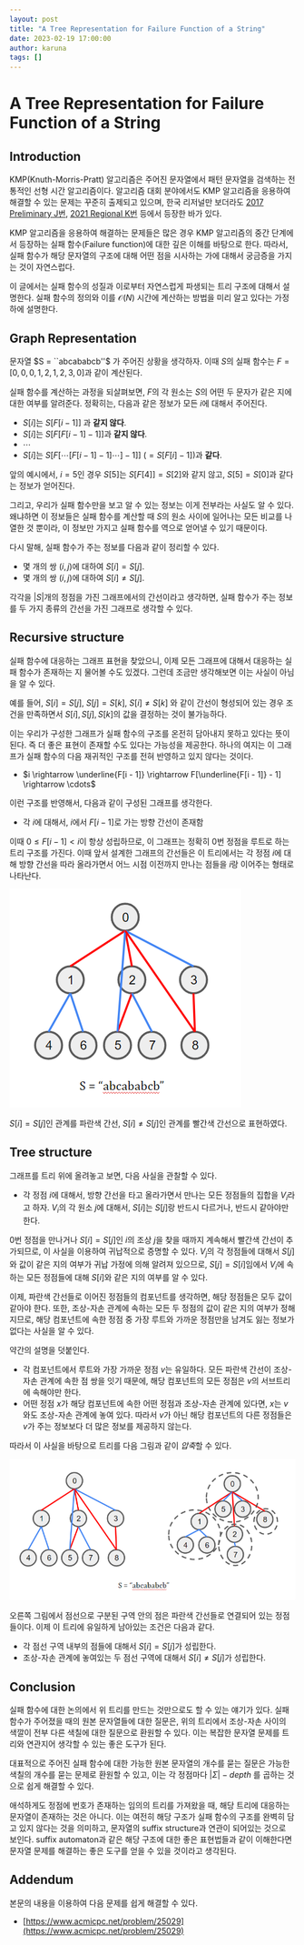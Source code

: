 ```yaml
---
layout: post
title: "A Tree Representation for Failure Function of a String"
date: 2023-02-19 17:00:00
author: karuna
tags: []
---
```


# A Tree Representation for Failure Function of a String

## Introduction

KMP(Knuth-Morris-Pratt) 알고리즘은 주어진 문자열에서 패턴 문자열을 검색하는 전통적인 선형 시간 알고리즘이다. 알고리즘 대회 분야에서도 KMP 알고리즘을 응용하여 해결할 수 있는 문제는 꾸준히 출제되고 있으며, 한국 리저널만 보더라도 [2017 Preliminary J번](https://www.acmicpc.net/problem/14755), [2021 Regional K번](https://www.acmicpc.net/problem/23576) 등에서 등장한 바가 있다.

KMP 알고리즘을 응용하여 해결하는 문제들은 많은 경우 KMP 알고리즘의 중간 단계에서 등장하는 실패 함수(Failure function)에 대한 깊은 이해를 바탕으로 한다. 따라서, 실패 함수가 해당 문자열의 구조에 대해 어떤 점을 시사하는 가에 대해서 궁금증을 가지는 것이 자연스럽다. 

이 글에서는 실패 함수의 성질과 이로부터 자연스럽게 파생되는 트리 구조에 대해서 설명한다. 실패 함수의 정의와 이를 $\mathcal{O}(N)$ 시간에 계산하는 방법을 미리 알고 있다는 가정 하에 설명한다. 

## Graph Representation

문자열 $S = ``abcababcb''$ 가 주어진 상황을 생각하자. 이때 $S$의 실패 함수는 $F = [0, 0, 0, 1, 2, 1, 2, 3, 0]$과 같이 계산된다.

실패 함수를 계산하는 과정을 되살펴보면, $F$의 각 원소는 $S$의 어떤 두 문자가 같은 지에 대한 여부를 알려준다. 정확히는, 다음과 같은 정보가 모든 $i$에 대해서 주어진다.

- $S[i]$는 $S[F[i - 1]]$ 과 **같지 않다**.
- $S[i]$는 $S[F[F[i - 1] - 1]]$과 **같지 않다**.
- $\cdots$
- $S[i]$는 $S[F[\cdots [F[i - 1] - 1] \cdots ]- 1]]$ ($= S[F[i] - 1]$)과 **같다**.

앞의 예시에서, $i = 5$인 경우 $S[5]$는 $S[F[4]] = S[2]$와 같지 않고, $S[5] = S[0]$과 같다는 정보가 얻어진다. 

그리고, 우리가 실패 함수만을 보고 알 수 있는 정보는 이게 전부라는 사실도 알 수 있다. 왜냐하면 이 정보들은 실패 함수를 계산할 때 $S$의 원소 사이에 일어나는 모든 비교를 나열한 것 뿐이라, 이 정보만 가지고 실패 함수를 역으로 얻어낼 수 있기 때문이다.

다시 말해, 실패 함수가 주는 정보를 다음과 같이 정리할 수 있다.

- 몇 개의 쌍 $(i, j)$에 대하여 $S[i] = S[j]$.
- 몇 개의 쌍 $(i, j)$에 대하여 $S[i] \neq S[j]$.

각각을 $|S|$개의 정점을 가진 그래프에서의 간선이라고 생각하면, 실패 함수가 주는 정보를 두 가지 종류의 간선을 가진 그래프로 생각할 수 있다.

## Recursive structure

실패 함수에 대응하는 그래프 표현을 찾았으니, 이제 모든 그래프에 대해서 대응하는 실패 함수가 존재하는 지 물어볼 수도 있겠다. 그런데 조금만 생각해보면 이는 사실이 아님을 알 수 있다. 

예를 들어, $S[i] = S[j]$, $S[j] = S[k]$, $S[i]\neq S[k]$ 와 같이 간선이 형성되어 있는 경우 조건을 만족하면서 $S[i], S[j], S[k]$의 값을 결정하는 것이 불가능하다.

이는 우리가 구성한 그래프가 실패 함수의 구조를 온전히 담아내지 못하고 있다는 뜻이 된다. 즉 더 좋은 표현이 존재할 수도 있다는 가능성을 제공한다. 하나의 여지는 이 그래프가 실패 함수의 다음 재귀적인 구조를 전혀 반영하고 있지 않다는 것이다.

- $i \rightarrow \underline{F[i - 1]} \rightarrow F[\underline{F[i - 1]} - 1] \rightarrow \cdots$

이런 구조를 반영해서, 다음과 같이 구성된 그래프를 생각한다.

- 각 $i$에 대해서, $i$에서 $F[i - 1]$로 가는 방향 간선이 존재함

이때 $0\leq F[i - 1] < i$이 항상 성립하므로, 이 그래프는 정확히 $0$번 정점을 루트로 하는 트리 구조를 가진다. 이때 앞서 설계한 그래프의 간선들은 이 트리에서는 각 정점 $i$에 대해 방향 간선을 따라 올라가면서 어느 시점 이전까지 만나는 점들을 $i$랑 이어주는 형태로 나타난다.

![kmp1.png](/assets/images/failure-function-tree/kmp1.png)

$S[i] = S[j]$인 관계를 파란색 간선, $S[i] \neq S[j]$인 관계를 빨간색 간선으로 표현하였다.

## Tree structure

그래프를 트리 위에 올려놓고 보면, 다음 사실을 관찰할 수 있다.

- 각 정점 $i$에 대해서, 방향 간선을 타고 올라가면서 만나는 모든 정점들의 집합을 $V_i$라고 하자. $V_i$의 각 원소 $j$에 대해서, $S[i]$는 $S[j]$랑 반드시 다르거나, 반드시 같아야만 한다.

$0$번 정점을 만나거나 $S[i] = S[j]$인 $i$의 조상 $j$을 찾을 때까지 계속해서 빨간색 간선이 추가되므로, 이 사실을 이용하여 귀납적으로 증명할 수 있다. $V_j$의 각 정점들에 대해서 $S[j]$와 값이 같은 지의 여부가 귀납 가정에 의해 알려져 있으므로, $S[j] = S[i]$임에서 $V_i$에 속하는 모든 정점들에 대해 $S[i]$와 같은 지의 여부를 알 수 있다.

이제, 파란색 간선들로 이어진 정점들의 컴포넌트를 생각하면, 해당 정점들은 모두 값이 같아야 한다. 또한, 조상-자손 관계에 속하는 모든 두 정점의 값이 같은 지의 여부가 정해지므로, 해당 컴포넌트에 속한 정점 중 가장 루트와 가까운 정점만을 남겨도 잃는 정보가 없다는 사실을 알 수 있다.

약간의 설명을 덧붙인다.

- 각 컴포넌트에서 루트와 가장 가까운 정점 $v$는 유일하다. 모든 파란색 간선이 조상-자손 관계에 속한 점 쌍을 잇기 때문에, 해당 컴포넌트의 모든 정점은 $v$의 서브트리에 속해야만 한다.
- 어떤 정점 $x$가 해당 컴포넌트에 속한 어떤 정점과 조상-자손 관계에 있다면, $x$는 $v$와도 조상-자손 관계에 놓여 있다. 따라서 $v$가 아닌 해당 컴포넌트의 다른 정점들은 $v$가 주는 정보보다 더 많은 정보를 제공하지 않는다.

따라서 이 사실을 바탕으로 트리를 다음 그림과 같이 *압축*할 수 있다.

![kmp2.png](/assets/images/failure-function-tree/kmp2.png)

오른쪽 그림에서 점선으로 구분된 구역 안의 점은 파란색 간선들로 연결되어 있는 정점들이다. 이제 이 트리에 유일하게 남아있는 조건은 다음과 같다.

- 각 점선 구역 내부의 점들에 대해서 $S[i] = S[j]$가 성립한다.
- 조상-자손 관계에 놓여있는 두 점선 구역에 대해서 $S[i] \neq S[j]$가 성립한다.

## Conclusion

실패 함수에 대한 논의에서 위 트리를 만드는 것만으로도 할 수 있는 얘기가 있다. 실패 함수가 주어졌을 때의 원본 문자열들에 대한 질문은, 위의 트리에서 조상-자손 사이의 색깔이 전부 다른 색칠에 대한 질문으로 환원할 수 있다. 이는 복잡한 문자열 문제를 트리와 연관지어 생각할 수 있는 좋은 도구가 된다.

대표적으로 주어진 실패 함수에 대한 가능한 원본 문자열의 개수를 묻는 질문은 가능한 색칠의 개수를 묻는 문제로 환원할 수 있고, 이는 각 정점마다 $|\Sigma| - depth$ 를 곱하는 것으로 쉽게 해결할 수 있다. 

애석하게도 정점에 번호가 존재하는 임의의 트리를 가져왔을 때, 해당 트리에 대응하는 문자열이 존재하는 것은 아니다. 이는 여전히 해당 구조가 실패 함수의 구조를 완벽히 담고 있지 않다는 것을 의미하고, 문자열의 suffix structure과 연관이 되어있는 것으로 보인다. suffix automaton과 같은 해당 구조에 대한 좋은 표현법들과 같이 이해한다면 문자열 문제를 해결하는 좋은 도구를 얻을 수 있을 것이라고 생각된다.

## Addendum

본문의 내용을 이용하여 다음 문제를 쉽게 해결할 수 있다.

- [https://www.acmicpc.net/problem/25029](https://www.acmicpc.net/problem/25029)